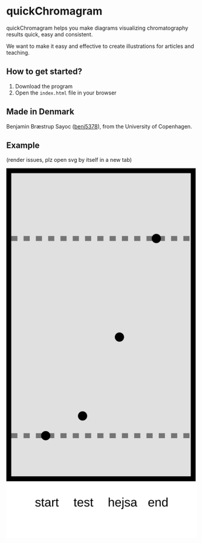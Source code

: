 # quickChromagram

quickChromagram helps you make diagrams visualizing chromatography results quick, easy and consistent. 

We want to make it easy and effective to create illustrations for articles and teaching.

## How to get started?

1. Download the program
2. Open the `index.html` file in your browser

## Made in Denmark

Benjamin Bræstrup Sayoc ([benj5378](https://github.com/benj5378)), from the University of Copenhagen.

## Example

(render issues, plz open svg by itself in a new tab)

![Example](./example.svg)
